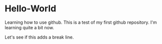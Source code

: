 # Hello-World
Learning how to use github.
This is a test of my first github repository.
I'm learning quite a bit now.

Let's see if this adds a break line.
